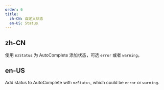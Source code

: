 ```yaml
---
order: 6
title:
  zh-CN: 自定义状态
  en-US: Status
---
```


## zh-CN

使用 `nzStatus` 为 AutoComplete 添加状态，可选 `error` 或者 `warning`。

## en-US

Add status to AutoComplete with `nzStatus`, which could be `error` or `warning`.
